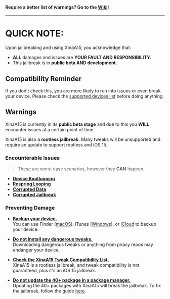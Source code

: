 #### Require a better list of warnings? Go to the [Wiki](https://github.com/NotDarkn/XinaA15/wiki/Warnings)!
***
# QUICK NOTE:

Upon jailbreaking and using XinaA15, you acknowledge that:
- **ALL** damages and issues are **YOUR FAULT AND RESPONSIBILITY.**
- This jailbreak is in **public beta AND development.**

## Compatibility Reminder
If you don't check this, you are more likely to run into issues or even break your device.
Please check the [supported devices list](https://github.com/NotDarkn/XinaA15/wiki/Compatibility) before doing anything.

## Warnings

XinaA15 is currently in its **public beta stage** and due to this you **WILL** encounter issues at a certain point of time. 

XinaA15 is also a **rootless jailbreak.** Many tweaks will be unsupported and require an update to support rootless and iOS 15.

### Encounterable Issues
> These are worst case scenarios, however they **CAN** happen.
- [**Device Bootlooping**](https://ios.cfw.guide/troubleshooting/#bootloops) 
- [**Respring Looping**](https://ios.cfw.guide/troubleshooting/#respring-loops)
- [**Corrupted Data**](https://support.apple.com/en-us/HT204184)
- [**Corrupted Jailbreak**](https://user-images.githubusercontent.com/73033672/222571264-2c262959-96a1-4c21-8373-83ba4b8d1104.png)

### Preventing Damage
- [**Backup your device.**](https://support.apple.com/en-us/HT203977) <br>
You can use Finder ([macOS](https://support.apple.com/en-us/HT210611)), iTunes ([Windows](https://support.apple.com/en-us/HT210384)), or [iCloud](https://support.apple.com/en-us/HT211228) to backup your device.

- [**Do not install any dangerous tweaks.**](https://user-images.githubusercontent.com/73033672/211621673-bdaaec4b-9b8e-43e2-8d00-0c2fec1c962c.png) <br>
Downloading dangerous tweaks or anything from piracy repos may endanger your device.

- [**Check the XinaA15 Tweak Compatibility List.**](https://docs.google.com/spreadsheets/d/1-VPAvqYYFdiRd2V8iXUNxz7gd9p4UcWsChNwuAU9zcI/htmlview) <br>
XinaA15 is a rootless jailbreak, and tweak compatibility is not guaranteed, plus it's an iOS 15 jailbreak.

- [**Do not update the 40+ package in a package manager.**](https://user-images.githubusercontent.com/73033672/224748135-684c208d-7816-4aaf-9d2f-0af48e9f3273.png) <br>
Updating the 40+ packages with XinaA15 will break the jailbreak. To fix the jailbreak, follow the guide [here](https://github.com/NotDarkn/XinaA15/wiki/Fixes#sileo-wont-let-me-update-the-35-packages).
